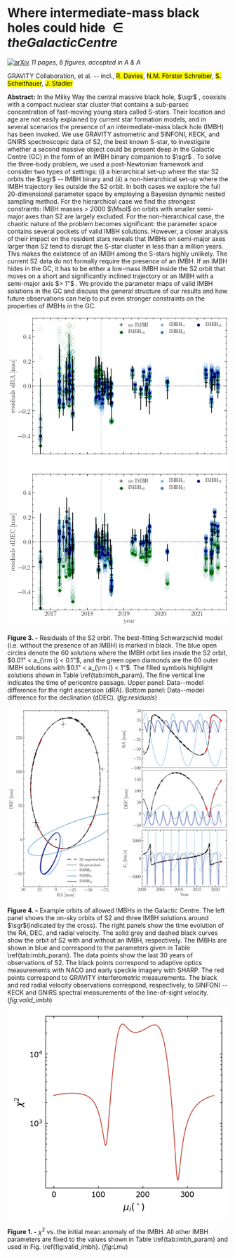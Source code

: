 <div class="macros" style="visibility:hidden;">
$\newcommand{\ensuremath}{}$
$\newcommand{\xspace}{}$
$\newcommand{\object}[1]{\texttt{#1}}$
$\newcommand{\farcs}{{.}''}$
$\newcommand{\farcm}{{.}'}$
$\newcommand{\arcsec}{''}$
$\newcommand{\arcmin}{'}$
$\newcommand{\ion}[2]{#1#2}$
$\newcommand{\textsc}[1]{\textrm{#1}}$
$\newcommand{\hl}[1]{\textrm{#1}}$
$\newcommand{\footnote}[1]{}$
$\newcommand{\g}[1]{\textcolor{teal}{\textbf{#1}}}$
$\newcommand{\sgr}{Sgr~A^{*}~}$
$\newcommand{\Msol}{M_{\odot} }$
$\newcommand{\rev}[1]{\textbf{#1}}$</div>

<div class="macros" style="visibility:hidden;">
$\newcommand{\ensuremath}{}$
$\newcommand{\xspace}{}$
$\newcommand{\object}[1]{\texttt{#1}}$
$\newcommand{\farcs}{{.}''}$
$\newcommand{\farcm}{{.}'}$
$\newcommand{\arcsec}{''}$
$\newcommand{\arcmin}{'}$
$\newcommand{\ion}[2]{#1#2}$
$\newcommand{\textsc}[1]{\textrm{#1}}$
$\newcommand{\hl}[1]{\textrm{#1}}$
$\newcommand{\footnote}[1]{}$
$\newcommand{\g}[1]{\textcolor{teal}{\textbf{#1}}}$
$\newcommand{\sgr}{Sgr~A^{*}~}$
$\newcommand{\Msol}{M_{\odot} }$
$\newcommand{\rev}[1]{\textbf{#1}}$</div>



<div id="title">

# Where intermediate-mass black holes could hide $\in the Galactic Centre$

</div>
<div id="comments">

[![arXiv](https://img.shields.io/badge/arXiv-2303.04067-b31b1b.svg)](https://arxiv.org/abs/2303.04067) _11 pages, 6 figures, accepted in A $\&$ A_

</div>
<div id="authors">

GRAVITY Collaboration, et al. -- incl., <mark><mark>R. Davies</mark></mark>, <mark><mark>N.M. Förster Schreiber</mark></mark>, <mark><mark>S. Scheithauer</mark></mark>, <mark><mark>J. Stadler</mark></mark>

</div>
<div id="abstract">

**Abstract:** In the Milky Way the central massive black hole, $\sgr$ , coexists with a compact nuclear star cluster that contains a sub-parsec concentration of fast-moving young stars called S-stars. Their location and age are not easily explained by current star formation models, and in several scenarios the presence of an intermediate-mass black hole (IMBH) has been invoked. We use GRAVITY astrometric and SINFONI, KECK, and GNIRS spectroscopic data of S2, the best known S-star, to investigate whether a second massive object could be present deep in the Galactic Centre (GC) in the form of an IMBH binary companion to $\sgr$ . To solve the three-body problem, we used a post-Newtonian framework and consider two types of settings: (i) a hierarchical set-up where the star S2 orbits the $\sgr$ -- IMBH binary and (ii) a non-hierarchical set-up where the IMBH trajectory lies outside the S2 orbit. In both cases we explore the full 20-dimensional parameter space by employing a Bayesian dynamic nested sampling method. For the hierarchical case we find the strongest constraints: IMBH masses > 2000 $\Msol$ on orbits with smaller semi-major axes than S2 are largely excluded. For the non-hierarchical case, the chaotic nature of the problem becomes significant: the parameter space contains several pockets of valid IMBH solutions. However, a closer analysis of their impact on the resident stars reveals that IMBHs on semi-major axes larger than S2 tend to disrupt the S-star cluster in less than a million years. This makes the existence of an IMBH among the S-stars highly unlikely. The current S2 data do not formally require the presence of an IMBH. If an IMBH hides in the GC, it has to be either a low-mass IMBH inside the S2 orbit that moves on a short and significantly inclined trajectory or an IMBH with a semi-major axis $> 1"$ . We provide the parameter maps of valid IMBH solutions in the GC and discuss the general structure of our results and how future observations can help to put even stronger constraints on the properties of IMBHs in the GC.

</div>

<div id="div_fig1">

<img src="tmp_2303.04067/./REBOUND_GR_residuals_astrometry_IMBH.png" alt="Fig3" width="100%"/>

**Figure 3. -** Residuals of the S2 orbit. The best-fitting Schwarzschild model (i.e. without the presence of an IMBH) is marked in black. The blue open circles denote the 60 solutions where the IMBH orbit lies inside the S2 orbit, $0.01" < a_{\rm i} < 0.1"$, and the green open diamonds are   the 60 outer IMBH solutions with $0.1" < a_{\rm i} < 1"$. The filled symbols highlight solutions shown in Table \ref{tab:imbh_param}. The fine vertical line indicates the time of pericentre passage. Upper panel: Data--model difference for the right ascension (dRA). Bottom panel: Data--model difference for the declination (dDEC). (*fig:residuals*)

</div>
<div id="div_fig2">

<img src="tmp_2303.04067/./GR_S2_IMBHin_stable.png" alt="Fig4" width="100%"/>

**Figure 4. -** Example orbits of allowed IMBHs in the Galactic Centre. The left panel shows the on-sky orbits of S2 and three IMBH solutions around $\sgr$(indicated by the cross). The right panels show the time evolution of the RA, DEC, and radial velocity. The solid grey and dashed black curves show the orbit of S2 with and without an IMBH, respectively. The IMBHs are shown in blue and correspond to the parameters given in Table \ref{tab:imbh_param}. The data points show the last 30 years of observations of S2. The black points correspond to adaptive optics measurements with NACO and early speckle imagery with SHARP. The red points correspond to GRAVITY interferometric measurements. The black and red radial velocity observations correspond, respectively, to SINFONI -- KECK and GNIRS spectral measurements of the line-of-sight velocity. (*fig:valid_imbh*)

</div>
<div id="div_fig3">

<img src="tmp_2303.04067/./LogL_vs_mu.png" alt="Fig1" width="100%"/>

**Figure 1. -** $\chi^2$ vs. the initial mean anomaly of the IMBH. All other IMBH parameters are fixed to the values shown in Table \ref{tab:imbh_param} and used in Fig. \ref{fig:valid_imbh}.  (*fig:Lmu*)

</div>